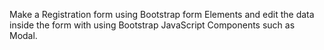 Make a Registration form using Bootstrap form Elements and edit the data inside the form with using Bootstrap JavaScript Components such
as Modal.
